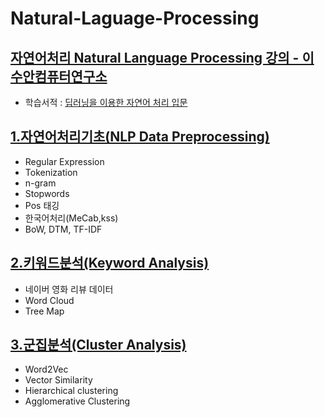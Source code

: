 # Natural-Laguage-Processing
## [자연어처리 Natural Language Processing 강의 - 이수안컴퓨터연구소](https://www.youtube.com/playlist?list=PL7ZVZgsnLwEEoHQAElEPg7l7T6nt25I3N)   
* 학습서적 : [딥러닝을 이용한 자연어 처리 입문](https://wikidocs.net/book/2155)   
  

## [1.자연어처리기초(NLP Data Preprocessing)](https://github.com/gyqls/Natural-Laguage-Processing/blob/main/1.%EC%9E%90%EC%97%B0%EC%96%B4%EC%B2%98%EB%A6%AC%20%EA%B8%B0%EC%B4%88(NLP).ipynb)
* Regular Expression
* Tokenization
* n-gram
* Stopwords
* Pos 태깅
* 한국어처리(MeCab,kss)
* BoW, DTM, TF-IDF
  
## [2.키워드분석(Keyword Analysis)](https://github.com/gyqls/Natural-Laguage-Processing/blob/main/2.%ED%82%A4%EC%9B%8C%EB%93%9C%EB%B6%84%EC%84%9D(Keyword%20Analysis).ipynb)
* 네이버 영화 리뷰 데이터
* Word Cloud
* Tree Map

## [3.군집분석(Cluster Analysis)](https://github.com/gyqls/Natural-Laguage-Processing/blob/main/3.%EA%B5%B0%EC%A7%91%EB%B6%84%EC%84%9D(Cluster%20Analysis).ipynb)
* Word2Vec
* Vector Similarity
* Hierarchical clustering
* Agglomerative Clustering


